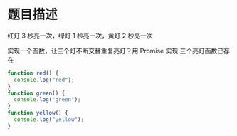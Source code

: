 # 题目描述

红灯 3 秒亮一次，绿灯 1 秒亮一次，黄灯 2 秒亮一次

实现一个函数，让三个灯不断交替重复亮灯？用 Promise 实现
三个亮灯函数已存在

```javascript
function red() {
  console.log("red");
}
function green() {
  console.log("green");
}
function yellow() {
  console.log("yellow");
}
```
